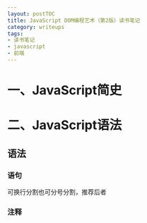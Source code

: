 ```yaml
---
layout: postTOC
title: JavaScript DOM编程艺术（第2版）读书笔记
category: writeups
tags:
- 读书笔记
- javascript
- 前端
---
```


# 一、JavaScript简史

# 二、JavaScript语法

## 语法

### 语句

可换行分割也可分号分割，推荐后者

### 注释

